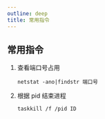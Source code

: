 ```yaml
---
outline: deep
title: 常用指令
---
```


## 常用指令

1. 查看端口号占用

   ```shell
   netstat -ano|findstr 端口号
   ```

2. 根据 pid 结束进程

   ```shell
   taskkill /f /pid ID
   ```
